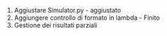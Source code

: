 1. Aggiustare Simulator.py - aggiustato
2. Aggiungere controllo di formato in lambda - Finito
3. Gestione dei risultati parziali